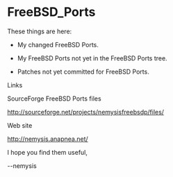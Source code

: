 FreeBSD_Ports
=============

These things are here:

* My changed FreeBSD Ports.

* My FreeBSD Ports not yet in the FreeBSD Ports tree.

* Patches not yet committed for FreeBSD Ports.



Links


SourceForge FreeBSD Ports files

http://sourceforge.net/projects/nemysisfreebsdp/files/


Web site

http://nemysis.anapnea.net/


I hope you find them useful,

--nemysis
